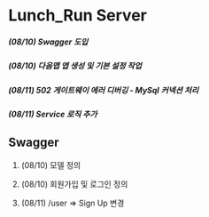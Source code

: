 # Lunch_Run Server

##### (08/10) Swagger 도입

##### (08/10) 다음맵 앱 생성 및 기본 설정 작업

##### (08/11) 502 게이트웨이 에러 디버깅 - MySql 커넥션 처리

##### (08/11) Service 로직 추가

<!-- ##### (08/11) JWT 미들웨어 추가 -->

## Swagger

1. (08/10) 모델 정의 

2. (08/10) 회원가입 및 로그인 정의

3. (08/11) /user => Sign Up 변경

<!-- 4. (08/11) 식당 카테고리 Read -->